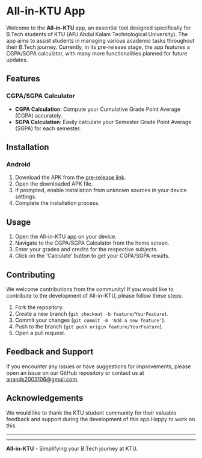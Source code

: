 # All-in-KTU App

Welcome to the **All-in-KTU** app, an essential tool designed specifically for B.Tech students of KTU (APJ Abdul Kalam Technological University). The app aims to assist students in managing various academic tasks throughout their B.Tech journey. Currently, in its pre-release stage, the app features a CGPA/SGPA calculator, with many more functionalities planned for future updates.

## Features

### CGPA/SGPA Calculator
- **CGPA Calculation**: Compute your Cumulative Grade Point Average (CGPA) accurately.
- **SGPA Calculation**: Easily calculate your Semester Grade Point Average (SGPA) for each semester.


## Installation


### Android
1. Download the APK from the [pre-release link](https://github.com/anand-106/All-in-one-KTU_APP/releases/tag/v1.1.1).
2. Open the downloaded APK file.
3. If prompted, enable installation from unknown sources in your device settings.
4. Complete the installation process.


## Usage

1. Open the All-in-KTU app on your device.
2. Navigate to the CGPA/SGPA Calculator from the home screen.
3. Enter your grades and credits for the respective subjects.
4. Click on the 'Calculate' button to get your CGPA/SGPA results.

## Contributing

We welcome contributions from the community! If you would like to contribute to the development of All-in-KTU, please follow these steps:

1. Fork the repository.
2. Create a new branch (`git checkout -b feature/YourFeature`).
3. Commit your changes (`git commit -m 'Add a new feature'`).
4. Push to the branch (`git push origin feature/YourFeature`).
5. Open a pull request.

## Feedback and Support

If you encounter any issues or have suggestions for improvements, please open an issue on our GitHub repository or contact us at anands2003106@gmail.com.


## Acknowledgements

We would like to thank the KTU student community for their valuable feedback and support during the development of this app.Happy to work on this.

---



---

**All-in-KTU** - Simplifying your B.Tech journey at KTU.
